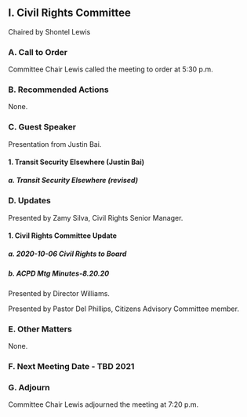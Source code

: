 ## I. Civil Rights Committee

Chaired by Shontel Lewis

### A. Call to Order

Committee Chair Lewis called the meeting to order at 5:30 p.m.

### B. Recommended Actions

None.

### C. Guest Speaker

Presentation from Justin Bai.

#### 1. Transit Security Elsewhere (Justin Bai)

##### a. Transit Security Elsewhere (revised)

### D. Updates

Presented by Zamy Silva, Civil Rights Senior Manager.

#### 1. Civil Rights Committee Update

##### a. 2020-10-06 Civil Rights to Board

##### b. ACPD Mtg Minutes-8.20.20

Presented by Director Williams.

Presented by Pastor Del Phillips, Citizens Advisory Committee member.

### E. Other Matters

None.

### F. Next Meeting Date - TBD 2021

### G. Adjourn

Committee Chair Lewis adjourned the meeting at 7:20 p.m.